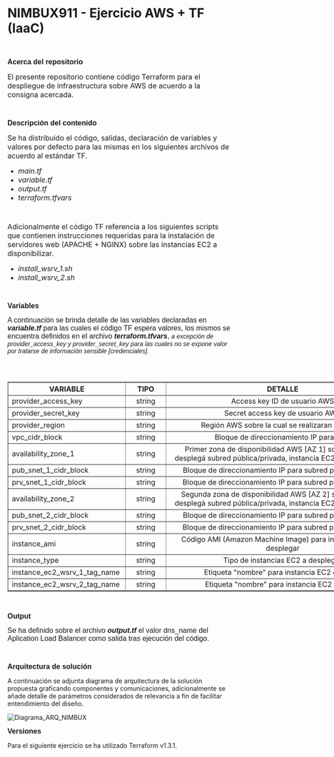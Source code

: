 # NIMBUX911 - Ejercicio AWS + TF (IaaC)


<p>&nbsp;</p>

<p><span style="font-size:16px"><span style="font-family:Arial,Helvetica,sans-serif"><strong>Acerca del repositorio</strong></span></span></p>

<p><span style="font-size:16px">El presente repositorio contiene c&oacute;digo Terraform para el despliegue de infraestructura sobre AWS de acuerdo a la consigna acercada.</span></p>

<p>&nbsp;</p>

<p><span style="font-size:16px"><strong><span style="font-family:Arial,Helvetica,sans-serif">Descripci&oacute;n del contenido</span></strong></span></p>

<p><span style="font-size:16px">Se ha distribuido el c&oacute;digo, salidas, declaraci&oacute;n de variables y valores por defecto para las mismas en los siguientes archivos de acuerdo al est&aacute;ndar TF.</span></p>

<ul>
	<li><span style="font-size:16px"><em>main.tf&nbsp;</em></span></li>
	<li><span style="font-size:16px"><em>variable.tf</em></span></li>
	<li><span style="font-size:16px"><em>output.tf</em></span></li>
	<li><span style="font-size:16px"><em>terraform.tfvars</em></span></li>
</ul>

<p>&nbsp;</p>

<p><span style="font-size:16px">Adicionalmente el c&oacute;digo TF referencia a los siguientes scripts que contienen instrucciones requeridas para la instalaci&oacute;n de servidores web (APACHE + NGINX) sobre las instancias EC2 a disponibilizar.</span></p>

<ul>
	<li><em><span style="font-size:16px">install_wsrv_1.sh</span></em></li>
	<li><em><span style="font-size:16px">install_wsrv_2.sh &nbsp;</span></em></li>
</ul>

<p>&nbsp;</p>

<p><span style="font-size:16px"><strong><span style="font-family:Arial,Helvetica,sans-serif">Variables</span></strong></span></p>

<p><span style="font-size:16px"><span style="font-family:Arial,Helvetica,sans-serif">A continuaci&oacute;n se brinda detalle de las variables declaradas en <strong><em>variable.tf </em></strong>para las cuales el c&oacute;digo TF espera valores, los mismos se encuentra definidos en el archivo <em><strong>terraform.tfvars</strong></em>, </span></span><span style="font-size:14px"><span style="font-family:Arial,Helvetica,sans-serif"><em>a excepci&oacute;n de provider_access_key y provider_secret_key para las cuales no se expone valor por tratarse de informaci&oacute;n sensible [credenciales].</em></span></span></p>

<p>&nbsp;</p>

<table align="left" border="1" cellpadding="1" cellspacing="1" style="width:1118px">
	<thead>
		<tr>
			<th scope="col" style="width:211px"><span style="font-size:16px"><strong>VARIABLE</strong></span></th>
			<th scope="col" style="width:78px"><span style="font-size:16px"><strong>TIPO</strong></span></th>
			<th scope="col" style="width:554px"><span style="font-size:16px">DETALLE</span></th>
			<th scope="col" style="width:228px"><span style="font-size:16px">VALOR POR DEFECTO</span></th>
		</tr>
	</thead>
	<tbody>
		<tr>
			<td style="width:211px"><span style="font-size:16px">provider_access_key</span></td>
			<td style="text-align:center; width:78px"><span style="font-size:16px">string</span></td>
			<td style="text-align:center; width:554px"><span style="font-size:16px">Access key ID de usuario AWS</span></td>
			<td style="text-align:center; width:228px">&nbsp;</td>
		</tr>
		<tr>
			<td style="width:211px"><span style="font-size:16px">provider_secret_key</span></td>
			<td style="text-align:center; width:78px"><span style="font-size:16px">string</span></td>
			<td style="text-align:center; width:554px"><span style="font-size:16px">Secret access key de usuario AWS</span></td>
			<td style="text-align:center; width:228px">&nbsp;</td>
		</tr>
		<tr>
			<td style="width:211px"><span style="font-size:16px">provider_region</span></td>
			<td style="text-align:center; width:78px"><span style="font-size:16px">string</span></td>
			<td style="text-align:center; width:554px"><span style="font-size:16px">Regi&oacute;n AWS sobre la cual se realizaran acciones</span></td>
			<td style="text-align:center; width:228px"><span style="font-size:16px">us-east-1</span></td>
		</tr>
		<tr>
			<td style="width:211px"><span style="font-size:16px">vpc_cidr_block&nbsp;</span></td>
			<td style="text-align:center; width:78px"><span style="font-size:16px">string</span></td>
			<td style="text-align:center; width:554px"><span style="font-size:16px">Bloque de direccionamiento IP para VPC</span></td>
			<td style="text-align:center; width:228px"><span style="font-size:16px">10.0.0.0/16</span></td>
		</tr>
		<tr>
			<td style="width:211px"><span style="font-size:16px">availability_zone_1&nbsp;</span></td>
			<td style="text-align:center; width:78px"><span style="font-size:16px">string</span></td>
			<td style="text-align:center; width:554px"><span style="font-size:16px">Primer zona de disponibilidad AWS [AZ 1] sobre la cual se despleg&aacute; subred p&uacute;blica/privada, instancia EC2 y NAT Gateway&nbsp;</span></td>
			<td style="text-align:center; width:228px"><span style="font-size:16px">us-east-1a</span></td>
		</tr>
		<tr>
			<td style="width:211px"><span style="font-size:16px">pub_snet_1_cidr_block&nbsp;</span></td>
			<td style="text-align:center; width:78px"><span style="font-size:16px">string</span></td>
			<td style="text-align:center; width:554px"><span style="font-size:16px">Bloque de direccionamiento IP para subred p&uacute;blica en AZ 1</span></td>
			<td style="text-align:center; width:228px"><span style="font-size:16px">10.0.1.0/24</span></td>
		</tr>
		<tr>
			<td style="width:211px"><span style="font-size:16px">prv_snet_1_cidr_block&nbsp;</span></td>
			<td style="text-align:center; width:78px"><span style="font-size:16px">string</span></td>
			<td style="text-align:center; width:554px"><span style="font-size:16px">Bloque de direccionamiento IP para subred privada en AZ 1</span></td>
			<td style="text-align:center; width:228px"><span style="font-size:16px">10.0.2.0/24</span></td>
		</tr>
		<tr>
			<td style="width:211px"><span style="font-size:16px">availability_zone_2&nbsp;</span></td>
			<td style="text-align:center; width:78px"><span style="font-size:16px">string</span></td>
			<td style="text-align:center; width:554px"><span style="font-size:16px">Segunda zona de disponibilidad AWS [AZ 2] sobre la cual se despleg&aacute; subred p&uacute;blica/privada, instancia EC2 y NAT Gateway&nbsp;</span></td>
			<td style="text-align:center; width:228px"><span style="font-size:16px">us-east-1b</span></td>
		</tr>
		<tr>
			<td style="width:211px"><span style="font-size:16px">pub_snet_2_cidr_block&nbsp;</span></td>
			<td style="text-align:center; width:78px"><span style="font-size:16px">string</span></td>
			<td style="text-align:center; width:554px"><span style="font-size:16px">Bloque de direccionamiento IP para subred p&uacute;blica en AZ 2</span></td>
			<td style="text-align:center; width:228px"><span style="font-size:16px">10.0.3.0/24</span></td>
		</tr>
		<tr>
			<td style="width:211px"><span style="font-size:16px">prv_snet_2_cidr_block&nbsp;</span></td>
			<td style="text-align:center; width:78px"><span style="font-size:16px">string</span></td>
			<td style="text-align:center; width:554px"><span style="font-size:16px">Bloque de direccionamiento IP para subred privada en AZ 1</span></td>
			<td style="text-align:center; width:228px"><span style="font-size:16px">10.0.4.0/24</span></td>
		</tr>
		<tr>
			<td style="width:211px"><span style="font-size:16px">instance_ami&nbsp;</span></td>
			<td style="text-align:center; width:78px"><span style="font-size:16px">string</span></td>
			<td style="text-align:center; width:554px"><span style="font-size:16px">C&oacute;digo AMI (Amazon Machine Image) para instancias EC2 a desplegar</span></td>
			<td style="text-align:center; width:228px"><span style="font-size:16px">ami-08c40ec9ead489470</span></td>
		</tr>
		<tr>
			<td style="width:211px"><span style="font-size:16px">instance_type&nbsp;</span></td>
			<td style="text-align:center; width:78px"><span style="font-size:16px">string</span></td>
			<td style="text-align:center; width:554px"><span style="font-size:16px">Tipo de instancias EC2 a desplegar</span></td>
			<td style="text-align:center; width:228px"><span style="font-size:16px">t2.micro</span></td>
		</tr>
		<tr>
			<td style="width:211px"><span style="font-size:16px">instance_ec2_wsrv_1_tag_name&nbsp;</span></td>
			<td style="text-align:center; width:78px"><span style="font-size:16px">string</span></td>
			<td style="text-align:center; width:554px"><span style="font-size:16px">Etiqueta &quot;nombre&quot; para instancia EC2 en AZ 1&nbsp;</span></td>
			<td style="text-align:center; width:228px"><span style="font-size:16px">EC2-WSRV-NGINX-1</span></td>
		</tr>
		<tr>
			<td style="width:211px"><span style="font-size:16px">instance_ec2_wsrv_2_tag_name&nbsp;</span></td>
			<td style="text-align:center; width:78px"><span style="font-size:16px">string</span></td>
			<td style="text-align:center; width:554px"><span style="font-size:16px">Etiqueta &quot;nombre&quot; para instancia EC2 en AZ 2</span></td>
			<td style="text-align:center; width:228px"><span style="font-size:16px">EC2-WSRV-APACHE-1</span></td>
		</tr>
	</tbody>
</table>

<p>&nbsp;</p>

<p><span style="font-family:Arial,Helvetica,sans-serif"><span style="font-size:16px"><strong>Output</strong></span></span></p>

<p><span style="font-family:Arial,Helvetica,sans-serif"><span style="font-size:16px">Se ha definido sobre el archivo <em><strong>output.tf</strong></em> el valor dns_name del Aplication Load Balancer&nbsp;como salida tras ejecuci&oacute;n del c&oacute;digo.</span></span></p>

<p>&nbsp;</p>

<p><strong><span style="font-size:16px"><span style="font-family:Arial,Helvetica,sans-serif">Arquitectura de soluci&oacute;n</span></span></strong></p>

<p>A continuaci&oacute;n se adjunta diagrama de arquitectura de la soluci&oacute;n propuesta graficando componentes y comunicaciones, adicionalmente se a&ntilde;ade detalle de par&aacute;metros considerados de relevancia a fin de facilitar entendimiento del dise&ntilde;o.</p>

<img src="https://i.im.ge/2022/10/13/2OevxY.Copia-de-Diagrama-ARQ-Final.jpg" alt="Diagrama_ARQ_NIMBUX" border="0">

<p><strong><span style="font-size:16px"><span style="font-family:Arial,Helvetica,sans-serif">Versiones</span></span></strong></p>

<p>Para el siguiente ejercicio se ha utilizado Terraform v1.3.1.</p>

<p>&nbsp;</p>

